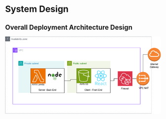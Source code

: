 # System Design

## Overall Deployment Architecture Design

![alt text](./overall-architecture.drawio.png)
